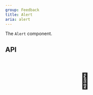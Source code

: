 ```yaml
---
group: Feedback
title: Alert
aria: alert
---
```


The `Alert` component.

## API

<div style="padding: 40px 0;font-size: 48px; text-align: center;">🚧</div>
